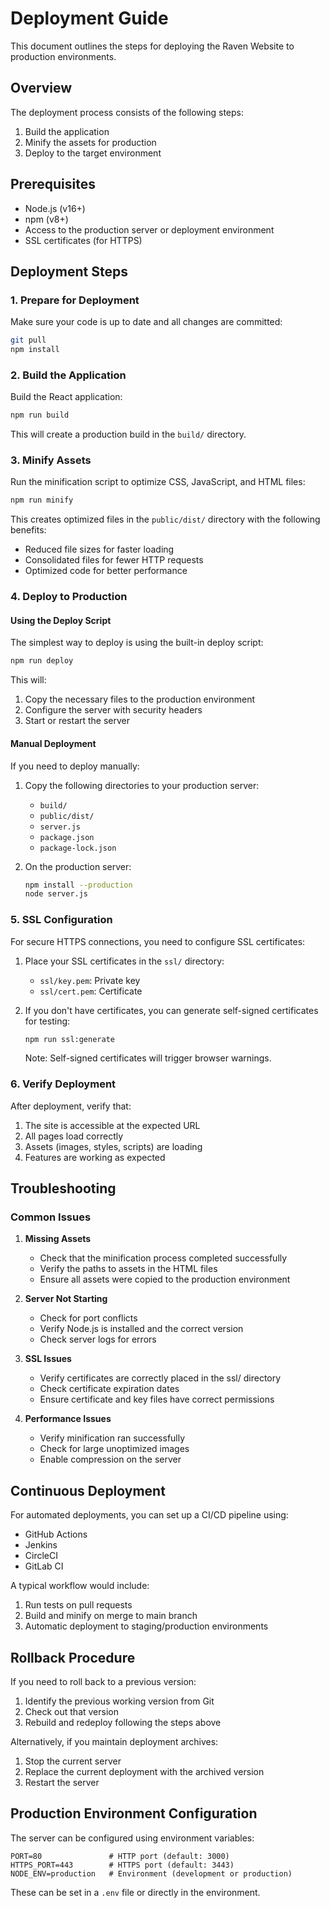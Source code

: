 # Deployment Guide

This document outlines the steps for deploying the Raven Website to production environments.

## Overview

The deployment process consists of the following steps:

1. Build the application
2. Minify the assets for production
3. Deploy to the target environment

## Prerequisites

- Node.js (v16+)
- npm (v8+)
- Access to the production server or deployment environment
- SSL certificates (for HTTPS)

## Deployment Steps

### 1. Prepare for Deployment

Make sure your code is up to date and all changes are committed:

```bash
git pull
npm install
```

### 2. Build the Application

Build the React application:

```bash
npm run build
```

This will create a production build in the `build/` directory.

### 3. Minify Assets

Run the minification script to optimize CSS, JavaScript, and HTML files:

```bash
npm run minify
```

This creates optimized files in the `public/dist/` directory with the following benefits:
- Reduced file sizes for faster loading
- Consolidated files for fewer HTTP requests
- Optimized code for better performance

### 4. Deploy to Production

#### Using the Deploy Script

The simplest way to deploy is using the built-in deploy script:

```bash
npm run deploy
```

This will:
1. Copy the necessary files to the production environment
2. Configure the server with security headers
3. Start or restart the server

#### Manual Deployment

If you need to deploy manually:

1. Copy the following directories to your production server:
   - `build/`
   - `public/dist/`
   - `server.js`
   - `package.json`
   - `package-lock.json`

2. On the production server:
   ```bash
   npm install --production
   node server.js
   ```

### 5. SSL Configuration

For secure HTTPS connections, you need to configure SSL certificates:

1. Place your SSL certificates in the `ssl/` directory:
   - `ssl/key.pem`: Private key
   - `ssl/cert.pem`: Certificate

2. If you don't have certificates, you can generate self-signed certificates for testing:
   ```bash
   npm run ssl:generate
   ```

   Note: Self-signed certificates will trigger browser warnings.

### 6. Verify Deployment

After deployment, verify that:

1. The site is accessible at the expected URL
2. All pages load correctly
3. Assets (images, styles, scripts) are loading
4. Features are working as expected

## Troubleshooting

### Common Issues

1. **Missing Assets**
   - Check that the minification process completed successfully
   - Verify the paths to assets in the HTML files
   - Ensure all assets were copied to the production environment

2. **Server Not Starting**
   - Check for port conflicts
   - Verify Node.js is installed and the correct version
   - Check server logs for errors

3. **SSL Issues**
   - Verify certificates are correctly placed in the ssl/ directory
   - Check certificate expiration dates
   - Ensure certificate and key files have correct permissions

4. **Performance Issues**
   - Verify minification ran successfully
   - Check for large unoptimized images
   - Enable compression on the server

## Continuous Deployment

For automated deployments, you can set up a CI/CD pipeline using:
- GitHub Actions
- Jenkins
- CircleCI
- GitLab CI

A typical workflow would include:
1. Run tests on pull requests
2. Build and minify on merge to main branch
3. Automatic deployment to staging/production environments

## Rollback Procedure

If you need to roll back to a previous version:

1. Identify the previous working version from Git
2. Check out that version
3. Rebuild and redeploy following the steps above

Alternatively, if you maintain deployment archives:

1. Stop the current server
2. Replace the current deployment with the archived version
3. Restart the server

## Production Environment Configuration

The server can be configured using environment variables:

```
PORT=80               # HTTP port (default: 3000)
HTTPS_PORT=443        # HTTPS port (default: 3443)
NODE_ENV=production   # Environment (development or production)
```

These can be set in a `.env` file or directly in the environment. 
